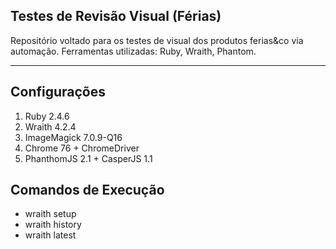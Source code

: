 ## Testes de Revisão Visual (Férias)

Repositório voltado para os testes de visual dos produtos ferias&co via automação.
Ferramentas utilizadas: Ruby, Wraith, Phantom.


---

## Configurações
1. Ruby 2.4.6
2. Wraith 4.2.4
3. ImageMagick 7.0.9-Q16
4. Chrome 76 + ChromeDriver
5. PhanthomJS 2.1 + CasperJS 1.1


## Comandos de Execução
* wraith setup
* wraith history
* wraith latest